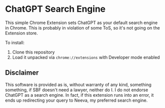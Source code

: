 # ChatGPT Search Engine

This simple Chrome Extension sets ChatGPT as your default search engine in Chrome. This is probably in violation of some ToS, so it's not going on the Extension store.

To install:

1. Clone this repository
2. Load it unpacked via `chrome://extensions` with Developer mode enabled

## Disclaimer

This software is provided as is, without warranty of any kind, something something, if SBF doesn't need a lawyer, neither do I. I do not endorse ChatGPT as a search engine. In fact, if this extension runs into an error, it ends up redirecting your query to Neeva, my preferred search engine.
